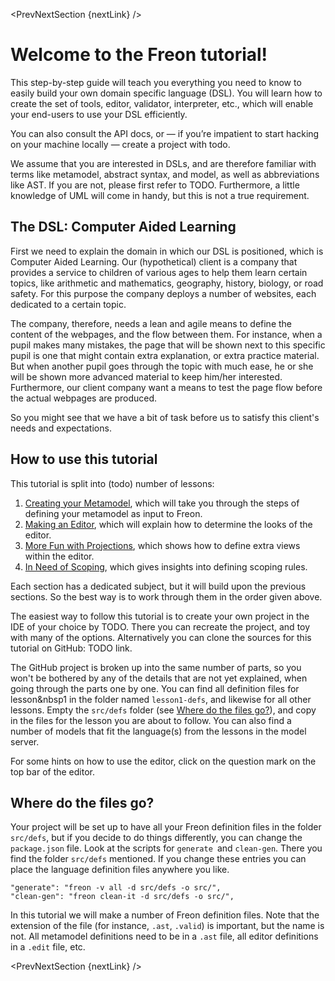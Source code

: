 <script>
    import PrevNextSection from '$lib/tutorial/PrevNextSection.svelte';

    let nextLink = "/Tutorial/Creating_your_Metamodel";
</script>

<PrevNextSection {nextLink} />

# Welcome to the Freon tutorial!

This step-by-step guide will teach you everything you need to know to easily build your own domain specific language (DSL).
You will learn how to create the set of tools, editor, validator, interpreter, etc., which will enable your end-users to use your DSL efficiently.

You can also consult the API docs, or — if you’re impatient to start hacking on your machine locally — create a project with todo.

We assume that you are interested in DSLs, and are therefore familiar with terms
like metamodel, abstract syntax, and model, as well as abbreviations like AST. If you
are not, please first refer to TODO. Furthermore, a little knowledge of UML will come in handy,
but this is not a true requirement.

## The DSL: Computer Aided Learning

First we need to explain the domain in which our DSL is positioned, which is Computer Aided Learning. Our (hypothetical) client is a company that provides
a service to children of various ages to help them learn certain topics, like arithmetic and mathematics, geography, history, biology, or
road safety. For this purpose the company deploys a number of websites, each dedicated to a certain topic.

The company, therefore, needs a lean and agile means
to define the content of the webpages, and the flow between them. For instance, when a pupil makes many mistakes, the page that will be
shown next to this specific pupil is one that might contain extra explanation, or extra practice material. But when another pupil goes through the topic
with much ease, he or she will be shown more advanced material to keep him/her interested. Furthermore, our client company want a means to test the page
flow before the actual webpages are produced.

So you might see that we have a bit of task before us to satisfy this client's needs and expectations.

## How to use this tutorial

This tutorial is split into (todo) number of lessons:

1. [Creating your Metamodel](/Tutorial/Creating_your_Metamodel), which will take you through the steps of defining your metamodel as input to Freon.
2. [Making an Editor](/Tutorial/Making_an_Editor), which will explain how to determine the looks of the editor.
3. [More Fun with Projections](/Tutorial/More_Fun_with_Projections), which shows how to define extra views within the editor.
4. [In Need of Scoping](/Tutorial/In_Need_of_Scoping), which gives insights into defining scoping rules.

Each section has a dedicated subject, but it will build upon the previous sections. So the best way is to work through them in the order given above.

The easiest way to follow this tutorial is to create your own project in the IDE of your choice by TODO. There you can recreate the project, and toy with many of the options.
Alternatively you can clone the sources for this tutorial on GitHub: TODO link.

The GitHub project is broken up into the same number of parts, so you won't be bothered by any of the details that are not yet explained, when going through the parts one by one.
You can find all definition files for lesson&nbsp1 in the folder named `lesson1-defs`, and likewise for all other lessons. Empty
the `src/defs` folder (see <a href='#where-do-the-files-go-4'>Where do the files go?</a>), and copy in the files for the lesson you are about to follow. You can also find 
a number of models that fit the language(s) from the lessons in the model server.

For some hints on how to use the editor, click on the question mark on the top bar of the editor.

## Where do the files go?

Your project will be set up to have all your Freon definition files in the folder `src/defs`,
but if you decide to do things differently, you can change the `package.json` file.
Look at the scripts for `generate `and `clean-gen`. There you find the folder `src/defs`
mentioned. If you change these entries you can place the language definition files anywhere you like.

```
"generate": "freon -v all -d src/defs -o src/",
"clean-gen": "freon clean-it -d src/defs -o src/",
```

In this tutorial we will make a number of Freon definition files. Note that the extension of the 
file (for instance, `.ast`, `.valid`) is important, but the name is not. All metamodel definitions 
need to be in a `.ast` file, all editor definitions in a `.edit` file, etc.

<PrevNextSection {nextLink} />
